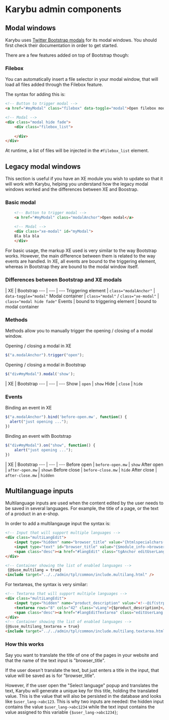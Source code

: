 Karybu admin components
=======================

Modal windows
----------------
Karybu uses [Twitter Bootstrap modals](http://twitter.github.io/bootstrap/javascript.html#modals) for its modal windows. You should first check their documentation in order to get started.

There are a few features added on top of Bootstrap though:

### Filebox

You can automatically insert a file selector in your modal window, that will load all files added through the Filebox feature.

The syntax for adding this is:

```html
<!-- Button to trigger modal -->
<a href="#myModal" class="filebox" data-toggle="modal">Open filebox modal</a>

<!-- Modal -->
<div class="modal hide fade">
    <div class="filebox_list">
        
    </div>
</div>
```

At runtime, a list of files will be injected in the `#filebox_list` element.

Legacy modal windows
--------------
This section is useful if you have an XE module you wish to update so that it will work with Karybu, helping you understand how the legacy modal windows worked and the differences between XE and Boostrap.

### Basic modal

```html
    <!-- Button to trigger modal -->
    <a href="#myModal" class="modalAnchor">Open modal</a> 

    <!-- Modal -->
    <div class="xe-modal" id="myModal">
    Bla bla bla
    </div>
```

For basic usage, the markup XE used is very similar to the way Bootstrap works. However, the main difference between them is related to the way events are handled. In XE, all events are bound to the triggering element, whereas in Bootstrap they are bound to the modal window itself. 

### Differences between Bootstrap and XE modals

 | XE | Bootstrap
 --- | --- | --- 
Triggering element |  `class="modalAnchor"` | `data-toggle="modal"`
Modal container | `class="modal"` / `class="xe-modal"` | `class="modal hide fade"`
Events | bound to triggering element | bound to modal container

### Methods

Methods allow you to manually trigger the opening / closing of a modal window.

Opening / closing a modal in XE

```javascript
$("a.modalAnchor").trigger("open");
```

Opening / closing a modal in Bootstrap 

```javascript 
$("div#myModal").modal('show');
```

 | XE | Bootstrap
--- | --- | ---
Show | `open` | `show`
Hide | `close` | `hide`

### Events

Binding an event in XE
```javascript
$("a.modalAnchor").bind('before-open.mw', function() {
  alert("just opening ...");
})
```

Binding an event with Bootstrap

```javascript
$("div#myModal").on("show", function() {
    alert("just opening ...");
})
```

 | XE | Bootstrap
--- | --- | ---
Before open | `before-open.mw` | `show`
After open  | `after-open.mw` | `shown`
Before close | `before-close.mw` | `hide`
After close | `after-close.mw` | `hidden`

Multilanguage inputs
---------------------

Multilanguage inputs are used when the content edited by the user needs to be saved in several languages. For example, the title of a page, or the text of a product in an e-shop. 

In order to add a multilangauge input the syntax is:

```html
<!-- Input that will support multiple languages -->
<div class="multiLangEdit">
    <input type="hidden" name="browser_title" value="{htmlspecialchars($module_info->browser_title)}" class="vLang" />
    <input type="text" id="browser_title" value="{$module_info->browser_title}" class="vLang" />
    <span class="desc"><a href="#langEdit" class="tgAnchor editUserLang" data-effect="slide">{$lang->cmd_set_multilingual}</a></span>
</div>

<!-- Container showing the list of enabled languages -->
 {@$use_multilang = true}
<include target="../../admin/tpl/common/include.multilang.html" />
```

For textareas, the syntax is very similar:
```html
<!-- Textarea that will support multiple languages -->
<div class="multiLangEdit">
    <input type="hidden" name="product_description" value="<!--@if(strpos($product_description, '$user_lang->') === false)-->{$product_description}<!--@else-->{htmlspecialchars($product_description)}<!--@end-->" class="vLang" />
	<textarea rows="8" cols="42" class="vLang">{$product_description}</textarea>
	<span class="desc"><a href="#langEditTextarea" class="editUserLang tgAnchor">{$lang->cmd_set_multilingual}</a></span>
</div>
<!-- Container showing the list of enabled languages -->
{@$use_multilang_textarea = true}
<include target="../../admin/tpl/common/include.multilang.textarea.html" />
```

### How this works

Say you want to translate the title of one of the pages in your website and that the name of the text input is "browser_title".

If the user doesn't translate the text, but just enters a title in the input, that value will be saved as is for "browser_title".

However, if the user open the "Select language" popup and translates the text, Karybu will generate a unique key for this title, holding the translated value. This is the value that will also be persisted in the database and looks like `$user_lang->abc123`. This is why two inputs are needed: the hidden input contains the value `$user_lang->abc1234` while the text input contains the value assigned to this variable `{$user_lang->abc1234}`;
